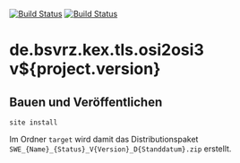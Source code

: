 [![Build Status](https://travis-ci.org/bitctrl/de.bsvrz.kex.tls.osi2osi3.svg?branch=master)](https://travis-ci.org/bitctrl/de.bsvrz.kex.tls.osi2osi3)
[![Build Status](https://api.bintray.com/packages/bitctrl/maven/de.bsvrz.kex.tls.osi2osi3/images/download.svg)](https://bintray.com/bitctrl/maven/de.bsvrz.kex.tls.osi2osi3)

de.bsvrz.kex.tls.osi2osi3 v${project.version}
================================


Bauen und Veröffentlichen
-------------------------

    site install

Im Ordner `target` wird damit das Distributionspaket
`SWE_{Name}_{Status}_V{Version}_D{Standdatum}.zip` erstellt.
